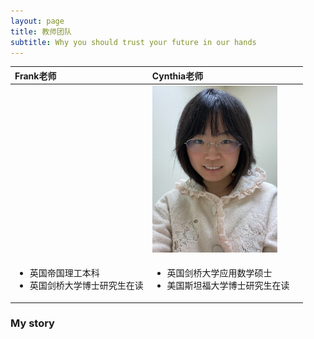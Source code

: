```yaml
---
layout: page
title: 教师团队
subtitle: Why you should trust your future in our hands
---
```


| Frank老师 | Cynthia老师 |  |
| :------ |:------ | :------ |
|  | <img src="assets/img/cynthia.JPG" width="200">  |  |
| <ul><li> 英国帝国理工本科 </li><li> 英国剑桥大学博士研究生在读 </li></ul>| <ul><li> 英国剑桥大学应用数学硕士 </li><li> 美国斯坦福大学博士研究生在读 </li></ul> | 


### My story

